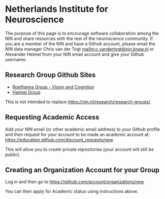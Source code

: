Netherlands Institute for Neuroscience
======================================

The purpose of this page is to encourage software collaboration among the NIN and share resources with the rest of the neuroscience community.
If you are a member of the NIN and have a Github account, please email the NIN data manager Chris van der Togt <mailto:c.vandertogt@nin.knaw.nl> or Alexander Heimel from your NIN email account and give your Github username. 

Research Group Github Sites
---------------

* [Roelfsema Group - Vision and Cognition](https://github.com/VisionandCognition)
* [Heimel Group](https://github.com/heimel)

This is not intended to replace https://nin.nl/research/research-groups/.

Requesting Academic Access
--------------------------

Add your NIN email (or other academic email address) to your Github profile and then request for your account to be made an academic account at:
https://education.github.com/discount_requests/new

This will allow you to create private repositories (your account will still be public).

Creating an Organization Account for your Group
-----------------------------------------------
Log in and then go to https://github.com/account/organizations/new

You can then apply for Academic status using instructions above.




